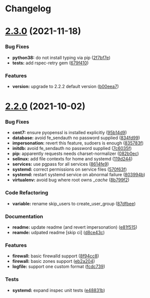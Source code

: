 # Changelog

# [2.3.0](https://github.com/saltstack-formulas/airflow-formula/compare/v2.2.0...v2.3.0) (2021-11-18)


### Bug Fixes

* **python38:** do not install typing via pip ([2f7bf7e](https://github.com/saltstack-formulas/airflow-formula/commit/2f7bf7e3681525821963424a1de675ded62e8a92))
* **tests:** add rspec-retry gem ([679f410](https://github.com/saltstack-formulas/airflow-formula/commit/679f4104721adb4dcb9e9c18246d1ece8adb429c))


### Features

* **version:** upgrade to 2.2.2 default version ([b00eea7](https://github.com/saltstack-formulas/airflow-formula/commit/b00eea77c206675799d6b5b89910be1c2209a9a2))

# [2.2.0](https://github.com/saltstack-formulas/airflow-formula/compare/v2.1.2...v2.2.0) (2021-10-02)


### Bug Fixes

* **cent7:** ensure pyopenssl is installed explicitly ([95b14d9](https://github.com/saltstack-formulas/airflow-formula/commit/95b14d90d9ac78d0257e73993bdd18c8fb724ab9))
* **database:** avoid fe_sendauth no password supplied ([834fd99](https://github.com/saltstack-formulas/airflow-formula/commit/834fd99432b73f237eef5bb198bb866bb6bc62ce))
* **impersonation:** revert this feature, sudoers is enough ([835783f](https://github.com/saltstack-formulas/airflow-formula/commit/835783ffc8ed3dd0910f1fd211d48c5e6fb67ac0))
* **initdb:** avoid fe_sendauth no password supplied ([7c6035f](https://github.com/saltstack-formulas/airflow-formula/commit/7c6035f272d5d24f709a152783afd88a0607606b))
* **pip:** apparently requests needs charset-normalizer ([082b0ec](https://github.com/saltstack-formulas/airflow-formula/commit/082b0ecdc4c270ee35ab904ebc6c77fa471b1ff1))
* **selinux:** add file contexts for home and systemd ([119d244](https://github.com/saltstack-formulas/airflow-formula/commit/119d24451eacf9be2c58221b0a143e658022a637))
* **services:** use pgpass for all services ([8614fe9](https://github.com/saltstack-formulas/airflow-formula/commit/8614fe96e70bddec6aede4ac4e068c220d233f27))
* **systemd:** correct permissions on service files ([570f63f](https://github.com/saltstack-formulas/airflow-formula/commit/570f63f77c5d9d308b379e5c0505d1872d9c1b23))
* **systemd:** restart systemd service on abnormal failure ([803994b](https://github.com/saltstack-formulas/airflow-formula/commit/803994b95bac59ade41da8df5a18446391b84e22))
* **virtualenv:** avoid bug where root owns __cache_ ([8b799f2](https://github.com/saltstack-formulas/airflow-formula/commit/8b799f27fd0128ff74acfa1f5ec737b4fb52c7fc))


### Code Refactoring

* **variable:** rename skip_users to create_user_group ([87dfbee](https://github.com/saltstack-formulas/airflow-formula/commit/87dfbeec93762887ebab3f1f968b7e4a1e74ab9e))


### Documentation

* **readme:** update readme (and revert impersonation) ([e81f515](https://github.com/saltstack-formulas/airflow-formula/commit/e81f51535e4666182fa1787bfe5ae7a5ecfec24c))
* **reamde:** udpated readme [skip ci] ([d8ce43c](https://github.com/saltstack-formulas/airflow-formula/commit/d8ce43c38e2bd6995933314a3517107cd2a52915))


### Features

* **firewall:** basic firewalld support ([8f94cc8](https://github.com/saltstack-formulas/airflow-formula/commit/8f94cc8b3f2c7e1c5fcefdb58c7439b6829680ae))
* **firewall:** basic zones support ([eb2a204](https://github.com/saltstack-formulas/airflow-formula/commit/eb2a2043cbf047cd7fa20d241e8e0da84cd3e9ee))
* **logfile:** support one custom format ([fcdc739](https://github.com/saltstack-formulas/airflow-formula/commit/fcdc73919205b8c9f792bd818751258e19d481b7))


### Tests

* **systemd:** expand inspec unit tests ([e48831b](https://github.com/saltstack-formulas/airflow-formula/commit/e48831b8d7be6e929fe30e3fa2d3319be9bdb274))
